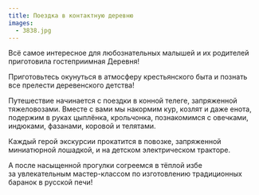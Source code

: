 ```yaml
---
title: Поездка в контактную деревню
images:
  - 3838.jpg
---
```


Всё самое интересное для любознательных малышей и их родителей приготовила гостеприимная Деревня!

Приготовьтесь окунуться в атмосферу крестьянского быта и познать все прелести деревенского детства!

<!--more-->
Путешествие начинается с поездки в конной телеге, запряженной тяжеловозами. Вместе с вами мы накормим кур, козлят
и даже енота, подержим в руках цыплёнка, крольчонка, познакомимся с овечками, индюками, фазанами, коровой и телятами.

Каждый герой экскурсии прокатится в повозке, запряженной миниатюрной лошадкой, и на детском электрическом тракторе.

А после насыщенной прогулки согреемся в тёплой избе за увлекательным мастер-классом по изготовлению традиционных баранок
в русской печи!
